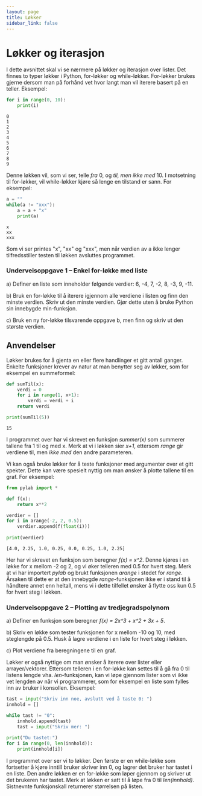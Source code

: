 ```yaml
---
layout: page
title: Løkker
sidebar_link: false
---
```

# Løkker og iterasjon

I dette avsnittet skal vi se nærmere på løkker og iterasjon over lister. Det finnes to typer løkker i Python, for-løkker og while-løkker. For-løkker brukes gjerne dersom man på forhånd vet hvor langt man vil iterere basert på en teller. Eksempel:


```python
for i in range(0, 10):
    print(i)
```

    0
    1
    2
    3
    4
    5
    6
    7
    8
    9


Denne løkken vil, som vi ser, telle _fra_ 0, og _til, men ikke med_ 10. I motsetning til for-løkker, vil while-løkker kjøre så lenge en tilstand er sann. For eksempel:


```python
a = ""
while(a != "xxx"):
    a = a + "x"
    print(a)
```

    x
    xx
    xxx


Som vi ser printes "x", "xx" og "xxx", men når verdien av a ikke lenger tilfredsstiller testen til løkken avsluttes programmet.

### Underveisoppgave 1 – Enkel for-løkke med liste

a) Definer en liste som inneholder følgende verdier: 6, -4, 7, -2, 8, -3, 9, -11.

b) Bruk en for-løkke til å iterere igjennom alle verdiene i listen og finn den minste verdien. Skriv ut den minste verdien. Gjør dette uten å bruke Python sin innebygde min-funksjon.

c) Bruk en ny for-løkke tilsvarende oppgave b, men finn og skriv ut den største verdien.

## Anvendelser

Løkker brukes for å gjenta en eller flere handlinger et gitt antall ganger. Enkelte funksjoner krever av natur at man benytter seg av løkker, som for eksempel en summeformel:


```python
def sumTil(x):
    verdi = 0
    for i in range(1, x+1):
        verdi = verdi + i
    return verdi

print(sumTil(5))
```

    15


I programmet over har vi skrevet en funksjon _summer(x)_ som summerer tallene fra 1 til og med x. Merk at vi i løkken sier _x+1_, ettersom _range_ gir verdiene til, men _ikke med_ den andre parameteren.

Vi kan også bruke løkker for å teste funksjoner med argumenter over et gitt spekter. Dette kan være spesielt nyttig om man ønsker å plotte tallene til en graf. For eksempel:


```python
from pylab import *

def f(x):
    return x**2

verdier = []
for i in arange(-2, 2, 0.5):
    verdier.append(f(float(i)))
    
print(verdier)
```

    [4.0, 2.25, 1.0, 0.25, 0.0, 0.25, 1.0, 2.25]


Her har vi skrevet en funksjon som beregner _f(x) = x^2_. Denne kjøres i en løkke for x mellom -2 og 2, og vi øker telleren med 0.5 for hvert steg. Merk at vi har importert _pylab_ og brukt funksjonen _arange_ i stedet for _range_. Årsaken til dette er at den innebygde _range_-funksjonen ikke er i stand til å håndtere annet enn heltall, mens vi i dette tilfellet ønsker å flytte oss kun 0.5 for hvert steg i løkken.

### Underveisoppgave 2 – Plotting av tredjegradspolynom

a) Definer en funksjon som beregner
_f(x) = 2x^3 + x^2 + 3x + 5_.

b) Skriv en løkke som tester funksjonen for x mellom -10 og 10, med steglengde på 0.5. Husk å lagre verdiene i en liste for hvert steg i løkken.

c) Plot verdiene fra beregningene til en graf.

Løkker er også nyttige om man ønsker å iterere over lister eller arrayer/vektorer. Ettersom telleren i en for-løkke kan settes til å gå fra 0 til listens lengde vha. _len_-funksjonen, kan vi løpe gjennom lister som vi ikke vet lengden av når vi programmerer, som for eksempel en liste som fylles inn av bruker i konsollen. Eksempel:


```python
tast = input("Skriv inn noe, avslutt ved å taste 0: ")
innhold = []

while tast != "0":
    innhold.append(tast)
    tast = input("Skriv mer: ")
    
print("Du tastet:")
for i in range(0, len(innhold)):
    print(innhold[i])
```

I programmet over ser vi to løkker. Den første er en while-løkke som fortsetter å kjøre inntill bruker skriver inn 0, og lagrer det bruker har tastet i en liste. Den andre løkken er en for-løkke som løper gjennom og skriver ut det brukeren har tastet. Merk at løkken er satt til å løpe fra 0 til _len(innhold)_. Sistnevnte funksjonskall returnerer størrelsen på listen.


```python

```
